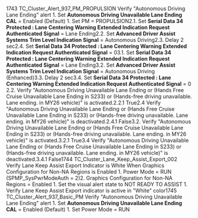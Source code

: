 1743 TC_Cluster_Alert_937_PM_PROPULSION Verify "Autonomous Driving Lane Ending" alert 1. Set **Autonomous Driving Unavailable Lane Ending CAL** = Enabled (Default) 1. Set PM = PROPULSION2.1. Set **Serial Data 34 Protected : Lane Centering Warning Extended Indication Request Authenticated Signal** = Lane Ending2.2. Set **Advanced Driver Assist Systems Trim Level Indication Signal** = Autonomous Driving2.3. Delay 2 sec2.4. Set **Serial Data 34 Protected : Lane Centering Warning Extended Indication Request Authenticated Signal** = 03.1. Set **Serial Data 34 Protected : Lane Centering Warning Extended Indication Request Authenticated Signal** = Lane Ending3.2. Set **Advanced Driver Assist Systems Trim Level Indication Signal** = Autonomous Driving (Enhanced)3.3. Delay 2 sec3.4. Set **Serial Data 34 Protected : Lane Centering Warning Extended Indication Request Authenticated Signal** = 0 2.2. Verify "Autonomous Driving Unavailable Lane Ending or (Hands Free Cruise Unavailable Lane Ending in S233) or (Hands-free driving unavailable. Lane ending. in MY26 vehicle)" is activated.2.2.1 True2.4 Verify "Autonomous Driving Unavailable Lane Ending or (Hands Free Cruise Unavailable Lane Ending in S233) or (Hands-free driving unavailable. Lane ending. in MY26 vehicle)" is deactivated.2.4.1 False3.2. Verify "Autonomous Driving Unavailable Lane Ending or (Hands Free Cruise Unavailable Lane Ending in S233) or (Hands-free driving unavailable. Lane ending. in MY26 vehicle)" is activated.3.2.1 True3.4 Verify "Autonomous Driving Unavailable Lane Ending or (Hands Free Cruise Unavailable Lane Ending in S233) or (Hands-free driving unavailable. Lane ending. in MY26 vehicle)" is deactivated.3.4.1 False1744 TC_Cluster_Lane_Keep_Assist_Export_002 Verify Lane Keep Assist Export Indicator is White When Graphics Configuration for Non-NA Regions is Enabled 1. Power Mode = RUN (SPMP_SysPwrModeAuth = 2)2. Graphics Configuration for Non-NA Regions = Enabled 1. Set the visual alert state to NOT READY TO ASSIST 1. Verify Lane Keep Assist Export indicator is active in "White" color1745 TC_Cluster_Alert_937_Basic_PM Verify "Autonomous Driving Unavailable Lane Ending" alert 1. Set **Autonomous Driving Unavailable Lane Ending CAL** = Enabled (Default) 1. Set Power Mode = RUN